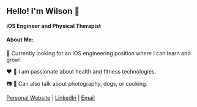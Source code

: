 ## Hello! I'm Wilson 👋
**iOS Engineer and Physical Therapist**

#### About Me:
 🌱 Currently looking for an iOS engineering position where I can learn and grow!
 
 ♥️ 💪 I am passionate about health and fitness technologies.

 📷 🐶 Can also talk about photography, dogs, or cooking. 

[Personal Website](https://wilsonckmchan.com/) | [LinkedIn](https://www.linkedin.com/in/wilsonckmchan/) | [Email](wilsonckmchan@gmail.com)

<!---
wilsonckm/wilsonckm is a ✨ special ✨ repository because its `README.md` (this file) appears on your GitHub profile.
You can click the Preview link to take a look at your changes.
--->
